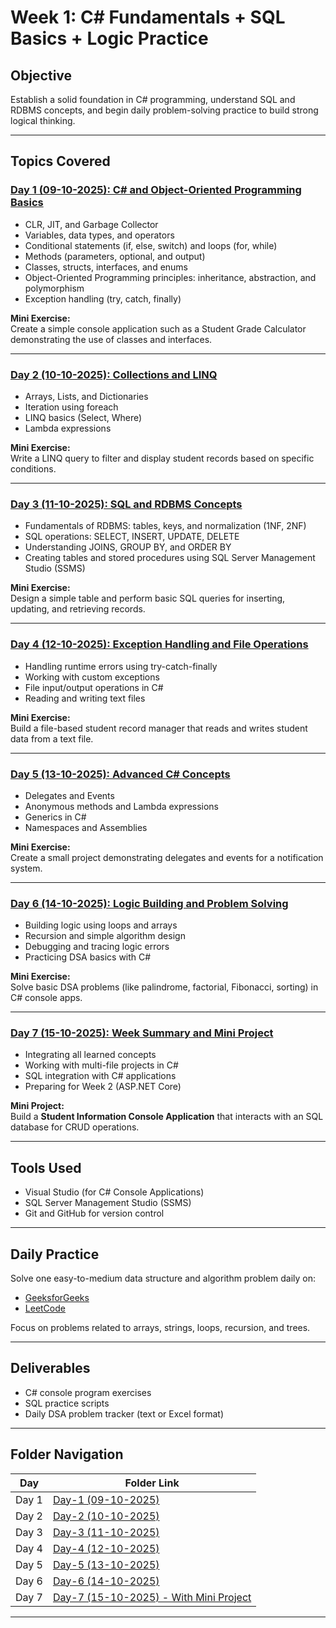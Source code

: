 # Week 1: C# Fundamentals + SQL Basics + Logic Practice

## Objective
Establish a solid foundation in C# programming, understand SQL and RDBMS concepts, and begin daily problem-solving practice to build strong logical thinking.

---

## Topics Covered

### [Day 1 (09-10-2025): C# and Object-Oriented Programming Basics](https://github.com/udayshetty770/UdayaKumarShetty_NET_Training-Data/tree/main/Week1_CSharp_SQL/Day-1%20(%2009-10-2025%20))
- CLR, JIT, and Garbage Collector  
- Variables, data types, and operators  
- Conditional statements (if, else, switch) and loops (for, while)  
- Methods (parameters, optional, and output)  
- Classes, structs, interfaces, and enums  
- Object-Oriented Programming principles: inheritance, abstraction, and polymorphism  
- Exception handling (try, catch, finally)  

**Mini Exercise:**  
Create a simple console application such as a Student Grade Calculator demonstrating the use of classes and interfaces.

---

### [Day 2 (10-10-2025): Collections and LINQ](https://github.com/udayshetty770/UdayaKumarShetty_NET_Training-Data/tree/main/Week1_CSharp_SQL/Day-2%20(%2010-10-2025%20))
- Arrays, Lists, and Dictionaries  
- Iteration using foreach  
- LINQ basics (Select, Where)  
- Lambda expressions  

**Mini Exercise:**  
Write a LINQ query to filter and display student records based on specific conditions.

---

### [Day 3 (11-10-2025): SQL and RDBMS Concepts](https://github.com/udayshetty770/UdayaKumarShetty_NET_Training-Data/tree/main/Week1_CSharp_SQL/Day-3%20(%2011-10-2025%20))
- Fundamentals of RDBMS: tables, keys, and normalization (1NF, 2NF)  
- SQL operations: SELECT, INSERT, UPDATE, DELETE  
- Understanding JOINS, GROUP BY, and ORDER BY  
- Creating tables and stored procedures using SQL Server Management Studio (SSMS)

**Mini Exercise:**  
Design a simple table and perform basic SQL queries for inserting, updating, and retrieving records.

---

### [Day 4 (12-10-2025): Exception Handling and File Operations](https://github.com/udayshetty770/UdayaKumarShetty_NET_Training-Data/tree/main/Week1_CSharp_SQL/Day-4%20(%2012-10-2025%20))
- Handling runtime errors using try-catch-finally  
- Working with custom exceptions  
- File input/output operations in C#  
- Reading and writing text files  

**Mini Exercise:**  
Build a file-based student record manager that reads and writes student data from a text file.

---

### [Day 5 (13-10-2025): Advanced C# Concepts](https://github.com/udayshetty770/UdayaKumarShetty_NET_Training-Data/tree/main/Week1_CSharp_SQL/Day-5%20(%2013-10-2025%20))
- Delegates and Events  
- Anonymous methods and Lambda expressions  
- Generics in C#  
- Namespaces and Assemblies  

**Mini Exercise:**  
Create a small project demonstrating delegates and events for a notification system.

---

### [Day 6 (14-10-2025): Logic Building and Problem Solving](https://github.com/udayshetty770/UdayaKumarShetty_NET_Training-Data/tree/main/Week1_CSharp_SQL/Day-6%20(%2014-10-2025%20))
- Building logic using loops and arrays  
- Recursion and simple algorithm design  
- Debugging and tracing logic errors  
- Practicing DSA basics with C#  

**Mini Exercise:**  
Solve basic DSA problems (like palindrome, factorial, Fibonacci, sorting) in C# console apps.

---

### [Day 7 (15-10-2025): Week Summary and Mini Project](https://github.com/udayshetty770/UdayaKumarShetty_NET_Training-Data/tree/main/Week1_CSharp_SQL/Day-7%20(%2015-10-2025%20)%20-%20With%20Mini%20Project)
- Integrating all learned concepts  
- Working with multi-file projects in C#  
- SQL integration with C# applications  
- Preparing for Week 2 (ASP.NET Core)  

**Mini Project:**  
Build a **Student Information Console Application** that interacts with an SQL database for CRUD operations.

---

## Tools Used
- Visual Studio (for C# Console Applications)  
- SQL Server Management Studio (SSMS)  
- Git and GitHub for version control  

---

## Daily Practice
Solve one easy-to-medium data structure and algorithm problem daily on:
- [GeeksforGeeks](https://practice.geeksforgeeks.org)  
- [LeetCode](https://leetcode.com)

Focus on problems related to arrays, strings, loops, recursion, and trees.

---

## Deliverables
- C# console program exercises  
- SQL practice scripts  
- Daily DSA problem tracker (text or Excel format)

---

## Folder Navigation
| Day | Folder Link |
|-----|--------------|
| Day 1 | [Day-1 (09-10-2025)](https://github.com/udayshetty770/UdayaKumarShetty_NET_Training-Data/tree/main/Week1_CSharp_SQL/Day-1%20(%2009-10-2025%20)) |
| Day 2 | [Day-2 (10-10-2025)](https://github.com/udayshetty770/UdayaKumarShetty_NET_Training-Data/tree/main/Week1_CSharp_SQL/Day-2%20(%2010-10-2025%20)) |
| Day 3 | [Day-3 (11-10-2025)](https://github.com/udayshetty770/UdayaKumarShetty_NET_Training-Data/tree/main/Week1_CSharp_SQL/Day-3%20(%2011-10-2025%20)) |
| Day 4 | [Day-4 (12-10-2025)](https://github.com/udayshetty770/UdayaKumarShetty_NET_Training-Data/tree/main/Week1_CSharp_SQL/Day-4%20(%2012-10-2025%20)) |
| Day 5 | [Day-5 (13-10-2025)](https://github.com/udayshetty770/UdayaKumarShetty_NET_Training-Data/tree/main/Week1_CSharp_SQL/Day-5%20(%2013-10-2025%20)) |
| Day 6 | [Day-6 (14-10-2025)](https://github.com/udayshetty770/UdayaKumarShetty_NET_Training-Data/tree/main/Week1_CSharp_SQL/Day-6%20(%2014-10-2025%20)) |
| Day 7 | [Day-7 (15-10-2025) - With Mini Project](https://github.com/udayshetty770/UdayaKumarShetty_NET_Training-Data/tree/main/Week1_CSharp_SQL/Day-7%20(%2015-10-2025%20)%20-%20With%20Mini%20Project) |

---
